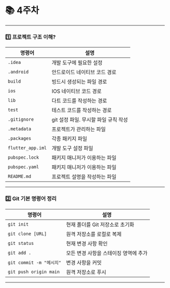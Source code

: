 # 📚 4주차

---

### **1️⃣ 프로젝트 구조 이해?**
| 명령어 | 설명 |
|--------|------|
| `.idea` | 개발 도구에 필요한 설정 |
| `.android` | 안드로이드 네이티브 코드 경로 |
| `build` | 빙드시 생성되는 파일 경로 |
| `ios` | IOS 네이티브 코드 경로 |
| `lib` | 다트 코드를 작성하는 경로 |
| `test` | 테스트 코드를 작성하는 경로 |
| `.gitignore` | git 설정 파일. 무시할 파일 규칙 작성 |
| `.metadata` | 프로젝트가 관리하는 파일 |
| `.packages` | 각종 패키지 파일 |
| `flutter_app.iml` | 개발 도구 설정 파일 |
| `pubspec.lock` | 패키지 매니저가 이용하는 파일 |
| `pubspec.yaml` | 패키지 매니저가 이용하는 파일 |
| `README.md` | 프로젝트 설명을 작성하는 파일 |
---
 
### **2️⃣ Git 기본 명령어 정리**
| 명령어 | 설명 |
|--------|------|
| `git init` | 현재 폴더를 Git 저장소로 초기화 |
| `git clone [URL]` | 원격 저장소를 로컬로 복제 |
| `git status` | 현재 변경 사항 확인 |
| `git add .` | 모든 변경 사항을 스테이징 영역에 추가 |
| `git commit -m "메시지"` | 변경 사항을 커밋 |
| `git push origin main` | 원격 저장소로 푸시 |

---
